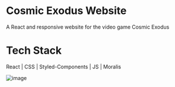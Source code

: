 # Cosmic Exodus Website
A React and responsive website for the video game Cosmic Exodus

# Tech Stack
React | CSS | Styled-Components | JS | Moralis

![image]('./public/cosmic.png')